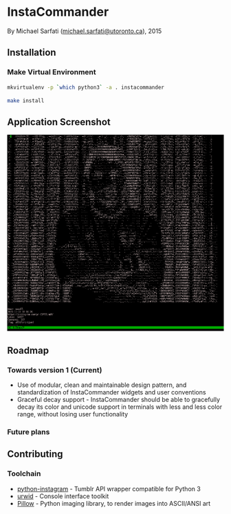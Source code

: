 # InstaCommander
By Michael Sarfati (michael.sarfati@utoronto.ca), 2015

## Installation
### Make Virtual Environment
```bash
mkvirtualenv -p `which python3` -a . instacommander
```
```bash
make install
```

## Application Screenshot

![alt text](docs/screenshots/Screenshot_2015-11-13_18-05-35.png "InstaCommander prototype")

## Roadmap

### Towards version 1 (Current)
* Use of modular, clean and maintainable design pattern, and standardization of InstaCommander widgets and user conventions
* Graceful decay support - InstaCommander should be able to gracefully decay its color and unicode support in terminals with less and less color range, without losing user functionality

### Future plans

## Contributing

### Toolchain
* [python-instagram](https://github.com/Instagram/python-instagram) - Tumblr API wrapper compatible for Python 3
* [urwid](http://urwid.org/) - Console interface toolkit
* [Pillow](https://python-pillow.github.io/) - Python imaging library, to render images into ASCII/ANSI art
